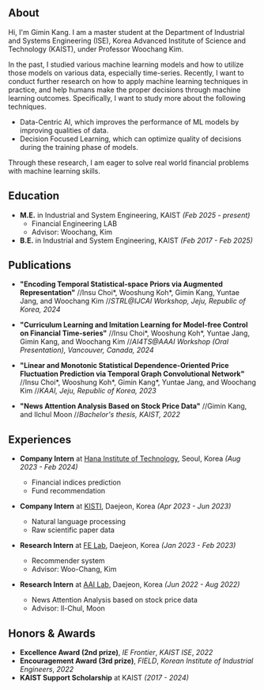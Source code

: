 ## About
Hi, I'm Gimin Kang. I am a master student at the Department of Industrial and Systems Engineering (ISE), Korea Advanced Institute of Science and Technology (KAIST), under Professor Woochang Kim.

In the past, I studied various machine learning models and how to utilize those models on various data, especially time-series. Recently, I want to conduct further research on how to apply machine learning techniques in practice, and help humans make the proper decisions through machine learning outcomes. Specifically, I want to study more about the following techniques.

- Data-Centric AI, which improves the performance of ML models by improving qualities of data.
- Decision Focused Learning, which can optimize quality of decisions during the training phase of models.

Through these research, I am eager to solve real world financial problems with machine learning skills.

## Education
- **M.E.** in Industrial and System Engineering, KAIST _(Feb 2025 - present)_
  - Financial Engineering LAB
  - Advisor: Woochang, Kim
- **B.E.** in Industrial and System Engineering, KAIST _(Feb 2017 - Feb 2025)_

## Publications
- **"Encoding Temporal Statistical-space Priors via Augmented Representation"**
//Insu Choi*, Wooshung Koh*, Gimin Kang, Yuntae Jang, and Woochang Kim
//_STRL@IJCAI Workshop, Jeju, Republic of Korea, 2024_

- **"Curriculum Learning and Imitation Learning for Model-free Control on Financial Time-series"**
//Insu Choi*, Wooshung Koh*, Yuntae Jang, Gimin Kang, and Woochang Kim
//_AI4TS@AAAI Workshop (Oral Presentation), Vancouver, Canada, 2024_

- **"Linear and Monotonic Statistical Dependence-Oriented Price Fluctuation Prediction via Temporal Graph
Convolutional Network"**
//Insu Choi*, Wooshung Koh*, Gimin Kang*, Yuntae Jang, and Woochang Kim
//_KAAI, Jeju, Republic of Korea, 2023_

- **"News Attention Analysis Based on Stock Price Data"**
//Gimin Kang, and Ilchul Moon
//_Bachelor's thesis, KAIST, 2022_

## Experiences
- **Company Intern** at [Hana Institute of Technology](https://hit.hanati.co.kr/), Seoul, Korea _(Aug 2023 - Feb 2024)_
  - Financial indices prediction
  - Fund recommendation
    
- **Company Intern** at [KISTI](https://www.kisti.re.kr), Daejeon, Korea _(Apr 2023 - Jun 2023)_
  - Natural language processing
  - Raw scientific paper data

- **Research Intern** at [FE Lab](https://felab.kaist.ac.kr), Daejeon, Korea _(Jan 2023 - Feb 2023)_
  - Recommender system
  - Advisor: Woo-Chang, Kim
 
- **Research Intern** at [AAI Lab](https://aai.kaist.ac.kr), Daejeon, Korea _(Jun 2022 - Aug 2022)_
  - News Attention Analysis based on stock price data
  - Advisor: Il-Chul, Moon

## Honors & Awards
- **Excellence Award (2nd prize)**, _IE Frontier_, _KAIST ISE_, _2022_
- **Encouragement Award (3rd prize)**, _FIELD_, _Korean Institute of Industrial Engineers_, _2022_
- **KAIST Support Scholarship** at KAIST _(2017 - 2024)_
